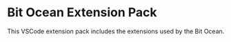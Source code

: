 # Bit Ocean Extension Pack

This VSCode extension pack includes the extensions used by the Bit Ocean.
